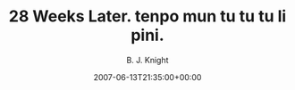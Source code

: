 ---
title: '28 Weeks Later. tenpo mun tu tu tu li pini.'
posts: 1
hash: 't809'
author: 'B. J. Knight'
date: 2007-06-13T21:35:00+00:00
sources:
  - http://forums.tokipona.org/viewtopic.php%3Ft=809.html
---